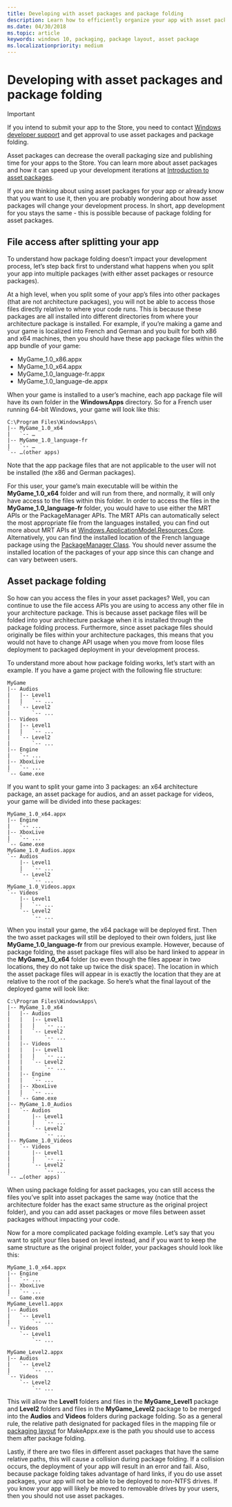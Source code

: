 ```yaml
---
title: Developing with asset packages and package folding
description: Learn how to efficiently organize your app with asset packages and package folding.
ms.date: 04/30/2018
ms.topic: article
keywords: windows 10, packaging, package layout, asset package
ms.localizationpriority: medium
---
```

# Developing with asset packages and package folding 

> [!IMPORTANT]
> If you intend to submit your app to the Store, you need to contact [Windows developer support](https://developer.microsoft.com/windows/support) and get approval to use asset packages and package folding.

Asset packages can decrease the overall packaging size and publishing time for your apps to the Store. You can learn more about asset packages and how it can speed up your development iterations at [Introduction to asset packages](asset-packages.md).

If you are thinking about using asset packages for your app or already know that you want to use it, then you are probably wondering about how asset packages will change your development process. In short, app development for you stays the same - this is possible because of package folding for asset packages.

## File access after splitting your app

To understand how package folding doesn’t impact your development process, let’s step back first to understand what happens when you split your app into multiple packages (with either asset packages or resource packages). 

At a high level, when you split some of your app’s files into other packages (that are not architecture packages), you will not be able to access those files directly relative to where your code runs. This is because these packages are all installed into different directories from where your architecture package is installed. For example, if you’re making a game and your game is localized into French and German and you built for both x86 and x64 machines, then you should have these app package files within the app bundle of your game:

- 	MyGame_1.0_x86.appx
- 	MyGame_1.0_x64.appx
- 	MyGame_1.0_language-fr.appx
- 	MyGame_1.0_language-de.appx

When your game is installed to a user’s machine, each app package file will have its own folder in the **WindowsApps** directory. So for a French user running 64-bit Windows, your game will look like this:

```example
C:\Program Files\WindowsApps\
|-- MyGame_1.0_x64
|   `-- …
|-- MyGame_1.0_language-fr
|   `-- …
`-- …(other apps)
```

Note that the app package files that are not applicable to the user will not be installed (the x86 and German packages). 

For this user, your game’s main executable will be within the **MyGame_1.0_x64** folder and will run from there, and normally, it will only have access to the files within this folder. In order to access the files in the **MyGame_1.0_language-fr** folder, you would have to use either the MRT APIs or the PackageManager APIs. The MRT APIs can automatically select the most appropriate file from the languages installed, you can find out more about MRT APIs at [Windows.ApplicationModel.Resources.Core](https://docs.microsoft.com/uwp/api/windows.applicationmodel.resources.core). Alternatively, you can find the installed location of the French language package using the [PackageManager Class](https://docs.microsoft.com/uwp/api/Windows.Management.Deployment.PackageManager). You should never assume the installed location of the packages of your app since this can change and can vary between users. 

## Asset package folding

So how can you access the files in your asset packages? Well, you can continue to use the file access APIs you are using to access any other file in your architecture package. This is because asset package files will be folded into your architecture package when it is installed through the package folding process. Furthermore, since asset package files should originally be files within your architecture packages, this means that you would not have to change API usage when you move from loose files deployment to packaged deployment in your development process. 

To understand more about how package folding works, let’s start with an example. If you have a game project with the following file structure:

```example
MyGame
|-- Audios
|   |-- Level1
|   |   `-- ...
|   `-- Level2
|       `-- ...
|-- Videos
|   |-- Level1
|   |   `-- ...
|   `-- Level2
|       `-- ...
|-- Engine
|   `-- ...
|-- XboxLive
|   `-- ...
`-- Game.exe
```

If you want to split your game into 3 packages: an x64 architecture package, an asset package for audios, and an asset package for videos, your game will be divided into these packages:

```example
MyGame_1.0_x64.appx
|-- Engine
|   `-- ...
|-- XboxLive
|   `-- ...
`-- Game.exe
MyGame_1.0_Audios.appx
`-- Audios
    |-- Level1
    |   `-- ...
    `-- Level2
        `-- ...
MyGame_1.0_Videos.appx
`-- Videos
    |-- Level1
    |   `-- ...
    `-- Level2
        `-- ...
```

When you install your game, the x64 package will be deployed first. Then the two asset packages will still be deployed to their own folders, just like **MyGame_1.0_language-fr** from our previous example. However, because of package folding, the asset package files will also be hard linked to appear in the **MyGame_1.0_x64** folder (so even though the files appear in two locations, they do not take up twice the disk space). The location in which the asset package files will appear in is exactly the location that they are at relative to the root of the package. So here’s what the final layout of the deployed game will look like:

```example 
C:\Program Files\WindowsApps\
|-- MyGame_1.0_x64
|   |-- Audios
|   |   |-- Level1
|   |   |   `-- ...
|   |   `-- Level2
|   |       `-- ...
|   |-- Videos
|   |   |-- Level1
|   |   |   `-- ...
|   |   `-- Level2
|   |       `-- ...
|   |-- Engine
|   |   `-- ...
|   |-- XboxLive
|   |   `-- ...
|   `-- Game.exe
|-- MyGame_1.0_Audios
|   `-- Audios
|       |-- Level1
|       |   `-- ...
|       `-- Level2
|           `-- ...
|-- MyGame_1.0_Videos
|   `-- Videos
|       |-- Level1
|       |   `-- ...
|       `-- Level2
|           `-- ...
`-- …(other apps)
```

When using package folding for asset packages, you can still access the files you’ve split into asset packages the same way (notice that the architecture folder has the exact same structure as the original project folder), and you can add asset packages or move files between asset packages without impacting your code. 

Now for a more complicated package folding example. Let’s say that you want to split your files based on level instead, and if you want to keep the same structure as the original project folder, your packages should look like this:

```example
MyGame_1.0_x64.appx
|-- Engine
|   `-- ...
|-- XboxLive
|   `-- ...
`-- Game.exe
MyGame_Level1.appx
|-- Audios
|   `-- Level1
|       `-- ...
`-- Videos
    `-- Level1
        `-- ...

MyGame_Level2.appx
|-- Audios
|   `-- Level2
|       `-- ...
`-- Videos
    `-- Level2
        `-- ...
```
This will allow the **Level1** folders and files in the **MyGame_Level1** package and **Level2** folders and files in the **MyGame_Level2** package to be merged into the **Audios** and **Videos** folders during package folding. So as a general rule, the relative path designated for packaged files in the mapping file or [packaging layout](packaging-layout.md) for MakeAppx.exe is the path you should use to access them after package folding. 

Lastly, if there are two files in different asset packages that have the same relative paths, this will cause a collision during package folding. If a collision occurs, the deployment of your app will result in an error and fail. Also, because package folding takes advantage of hard links, if you do use asset packages, your app will not be able to be deployed to non-NTFS drives. If you know your app will likely be moved to removable drives by your users, then you should not use asset packages. 


